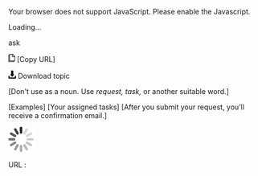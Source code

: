 Your browser does not support JavaScript. Please enable the Javascript.

Loading...

ask

![Copy URL](assembly-language_files/Copy.png) [Copy URL]

![Download](assembly-language_files/Download.png)
Download topic

[Don't use as a noun. Use *request, task,* or another suitable word.]

[Examples]
[Your assigned tasks]
[After you submit your request, you’ll receive a confirmation email.]

![In progress](assembly-language_files/activity-large.gif)

URL :


